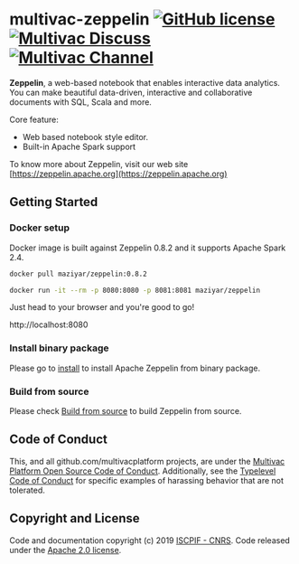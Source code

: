 # multivac-zeppelin [![GitHub license](https://img.shields.io/badge/license-apache2.0-blue.svg)](https://github.com/multivacplatform/multivac-ansible/blob/master/LICENSE) [![Multivac Discuss](https://img.shields.io/badge/multivac-discuss-ff69b4.svg)](https://discourse.iscpif.fr/c/multivac) [![Multivac Channel](https://img.shields.io/badge/multivac-chat-ff69b4.svg)](https://chat.iscpif.fr/channel/multivac)

**Zeppelin**, a web-based notebook that enables interactive data analytics. You can make beautiful data-driven, interactive and collaborative documents with SQL, Scala and more.

Core feature:
  
* Web based notebook style editor.
* Built-in Apache Spark support

To know more about Zeppelin, visit our web site [https://zeppelin.apache.org](https://zeppelin.apache.org)

## Getting Started

### Docker setup

Docker image is built against Zeppelin 0.8.2 and it supports Apache Spark 2.4.

```bash
docker pull maziyar/zeppelin:0.8.2
```

```bash
docker run -it --rm -p 8080:8080 -p 8081:8081 maziyar/zeppelin
```

Just head to your browser and you're good to go!

http://localhost:8080

### Install binary package

Please go to [install](https://zeppelin.apache.org/docs/latest/quickstart/install.html) to install Apache Zeppelin from binary package.

### Build from source

Please check [Build from source](https://zeppelin.apache.org/docs/latest/setup/basics/how_to_build.html) to build Zeppelin from source.

## Code of Conduct

This, and all github.com/multivacplatform projects, are under the [Multivac Platform Open Source Code of Conduct](https://github.com/multivacplatform/code-of-conduct/blob/master/code-of-conduct.md). Additionally, see the [Typelevel Code of Conduct](http://typelevel.org/conduct) for specific examples of harassing behavior that are not tolerated.

## Copyright and License

Code and documentation copyright (c) 2019 [ISCPIF - CNRS](http://iscpif.fr). Code released under the [Apache 2.0 license](https://github.com/multivacplatform/multivac-zeppelin/blob/master/LICENSE).